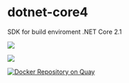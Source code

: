# dotnet-core4

SDK for build enviroment .NET Core 2.1

[![](https://images.microbadger.com/badges/image/imdocker1/dotnet-core4.svg)](https://microbadger.com/images/imdocker1/dotnet-core4 "Get your own image badge on microbadger.com")

[![](https://images.microbadger.com/badges/version/imdocker1/dotnet-core4.svg)](https://microbadger.com/images/imdocker1/dotnet-core4 "Get your own version badge on microbadger.com")

[![Docker Repository on Quay](https://quay.io/repository/imdocker1/dotnet-core4/status "Docker Repository on Quay")](https://quay.io/repository/imdocker1/dotnet-core4)
